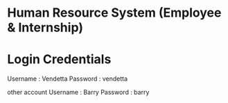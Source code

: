 # Human Resource System (Employee & Internship)

 # Login Credentials
Username : Vendetta
Password : vendetta

other account
Username : Barry
Password : barry
